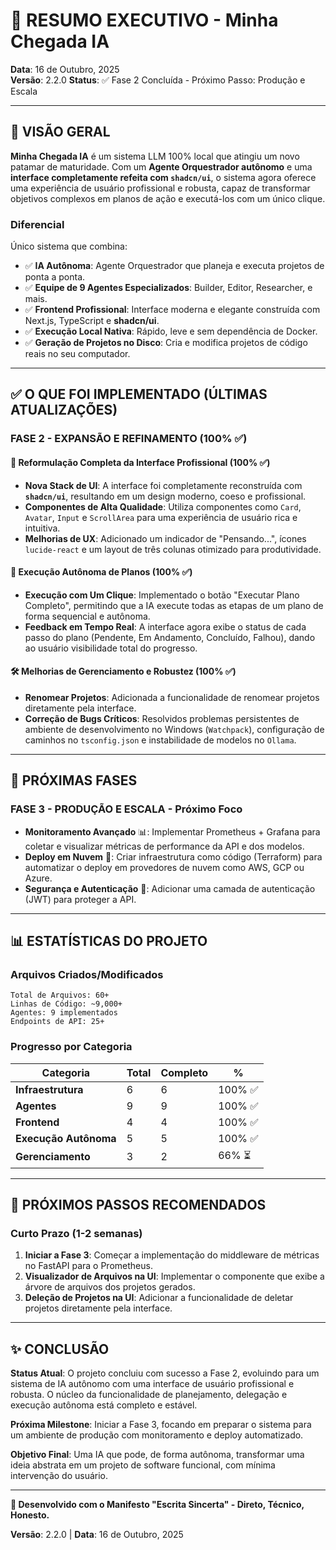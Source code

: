 # 📝 RESUMO EXECUTIVO - Minha Chegada IA

**Data**: 16 de Outubro, 2025  
**Versão**: 2.2.0
**Status**: ✅ Fase 2 Concluída - Próximo Passo: Produção e Escala

---

## 🎯 VISÃO GERAL

**Minha Chegada IA** é um sistema LLM 100% local que atingiu um novo patamar de maturidade. Com um **Agente Orquestrador autônomo** e uma **interface completamente refeita com `shadcn/ui`**, o sistema agora oferece uma experiência de usuário profissional e robusta, capaz de transformar objetivos complexos em planos de ação e executá-los com um único clique.

### **Diferencial**
Único sistema que combina:
- ✅ **IA Autônoma**: Agente Orquestrador que planeja e executa projetos de ponta a ponta.
- ✅ **Equipe de 9 Agentes Especializados**: Builder, Editor, Researcher, e mais.
- ✅ **Frontend Profissional**: Interface moderna e elegante construída com Next.js, TypeScript e **shadcn/ui**.
- ✅ **Execução Local Nativa**: Rápido, leve e sem dependência de Docker.
- ✅ **Geração de Projetos no Disco**: Cria e modifica projetos de código reais no seu computador.

---

## ✅ O QUE FOI IMPLEMENTADO (ÚLTIMAS ATUALIZAÇÕES)

### **FASE 2 - EXPANSÃO E REFINAMENTO** (100% ✅)

#### 🎨 Reformulação Completa da Interface Profissional (100% ✅)
- **Nova Stack de UI**: A interface foi completamente reconstruída com **`shadcn/ui`**, resultando em um design moderno, coeso e profissional.
- **Componentes de Alta Qualidade**: Utiliza componentes como `Card`, `Avatar`, `Input` e `ScrollArea` para uma experiência de usuário rica e intuitiva.
- **Melhorias de UX**: Adicionado um indicador de "Pensando...", ícones `lucide-react` e um layout de três colunas otimizado para produtividade.

#### 🧠 Execução Autônoma de Planos (100% ✅)
- **Execução com Um Clique**: Implementado o botão "Executar Plano Completo", permitindo que a IA execute todas as etapas de um plano de forma sequencial e autônoma.
- **Feedback em Tempo Real**: A interface agora exibe o status de cada passo do plano (Pendente, Em Andamento, Concluído, Falhou), dando ao usuário visibilidade total do progresso.

#### 🛠️ Melhorias de Gerenciamento e Robustez (100% ✅)
- **Renomear Projetos**: Adicionada a funcionalidade de renomear projetos diretamente pela interface.
- **Correção de Bugs Críticos**: Resolvidos problemas persistentes de ambiente de desenvolvimento no Windows (`Watchpack`), configuração de caminhos no `tsconfig.json` e instabilidade de modelos no `Ollama`.

---

## 🚧 PRÓXIMAS FASES

### **FASE 3 - PRODUÇÃO E ESCALA** - Próximo Foco

- **Monitoramento Avançado** 📊: Implementar Prometheus + Grafana para coletar e visualizar métricas de performance da API e dos modelos.
- **Deploy em Nuvem** 🚀: Criar infraestrutura como código (Terraform) para automatizar o deploy em provedores de nuvem como AWS, GCP ou Azure.
- **Segurança e Autenticação** 🔐: Adicionar uma camada de autenticação (JWT) para proteger a API.

---

## 📊 ESTATÍSTICAS DO PROJETO

### Arquivos Criados/Modificados
```
Total de Arquivos: 60+
Linhas de Código: ~9,000+
Agentes: 9 implementados
Endpoints de API: 25+
```

### Progresso por Categoria
| Categoria | Total | Completo | % |
|-----------|-------|----------|---|
| **Infraestrutura** | 6 | 6 | 100% ✅ |
| **Agentes** | 9 | 9 | 100% ✅ |
| **Frontend** | 4 | 4 | 100% ✅ |
| **Execução Autônoma**| 5 | 5 | 100% ✅ |
| **Gerenciamento** | 3 | 2 | 66% ⏳ |

---

## 🎯 PRÓXIMOS PASSOS RECOMENDADOS

### Curto Prazo (1-2 semanas)
1. **Iniciar a Fase 3**: Começar a implementação do middleware de métricas no FastAPI para o Prometheus.
2. **Visualizador de Arquivos na UI**: Implementar o componente que exibe a árvore de arquivos dos projetos gerados.
3. **Deleção de Projetos na UI**: Adicionar a funcionalidade de deletar projetos diretamente pela interface.

---

## ✨ CONCLUSÃO

**Status Atual**: O projeto concluiu com sucesso a Fase 2, evoluindo para um sistema de IA autônomo com uma interface de usuário profissional e robusta. O núcleo da funcionalidade de planejamento, delegação e execução autônoma está completo e estável.

**Próxima Milestone**: Iniciar a Fase 3, focando em preparar o sistema para um ambiente de produção com monitoramento e deploy automatizado.

**Objetivo Final**: Uma IA que pode, de forma autônoma, transformar uma ideia abstrata em um projeto de software funcional, com mínima intervenção do usuário.

---

**🚀 Desenvolvido com o Manifesto "Escrita Sincerta" - Direto, Técnico, Honesto.**

**Versão**: 2.2.0 | **Data**: 16 de Outubro, 2025
